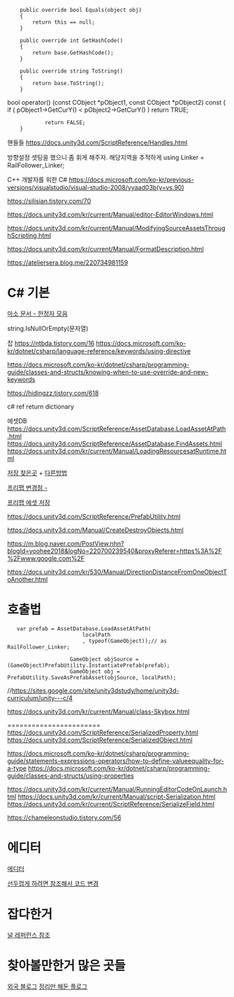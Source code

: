         public override bool Equals(object obj)
        {
            return this == null;
        }

        public override int GetHashCode()
        {
            return base.GetHashCode();
        }

        public override string ToString()
        {
            return base.ToString();
        }
  bool operator() (const CObject *pObject1, const CObject *pObject2) const
        {
                if ( pObject1->GetCurY() < pObject2->GetCurY() )
                        return TRUE;

                return FALSE;
        }


핸들들
https://docs.unity3d.com/ScriptReference/Handles.html




방향설정 셋팅을 했으니 좀 휘게 해주자.
해당지역을 추적하게
using Linker = RailFollower_Linker;

C++ 개발자를 위한 C#
https://docs.microsoft.com/ko-kr/previous-versions/visualstudio/visual-studio-2008/yyaad03b(v=vs.90)


https://silisian.tistory.com/70


https://docs.unity3d.com/kr/current/Manual/editor-EditorWindows.html

https://docs.unity3d.com/kr/current/Manual/ModifyingSourceAssetsThroughScripting.html

https://docs.unity3d.com/kr/current/Manual/FormatDescription.html

https://ateliersera.blog.me/220734981159

# C# 기본

[마소 문서 - 한정자 모음](https://docs.microsoft.com/ko-kr/dotnet/csharp/language-reference/keywords/)

string.IsNullOrEmpty(문자열)

잡
https://ntbda.tistory.com/16
https://docs.microsoft.com/ko-kr/dotnet/csharp/language-reference/keywords/using-directive

https://docs.microsoft.com/ko-kr/dotnet/csharp/programming-guide/classes-and-structs/knowing-when-to-use-override-and-new-keywords

https://hidingzz.tistory.com/618

c# ref return dictionary




에셋DB
https://docs.unity3d.com/ScriptReference/AssetDatabase.LoadAssetAtPath.html
https://docs.unity3d.com/ScriptReference/AssetDatabase.FindAssets.html
https://docs.unity3d.com/kr/current/Manual/LoadingResourcesatRuntime.html



[저장 찾은곳](https://forum.unity.com/threads/solved-creating-prefab-variant-with-script.546358/) + [다른방법](https://answers.unity.com/questions/27626/how-to-create-prefabs-from-editor-scripts.html)

[프리팹 변경점 - ](https://openlevel.postype.com/post/2984016)

[프리팹 에셋 저장](https://docs.unity3d.com/ScriptReference/PrefabUtility.SaveAsPrefabAsset.html)

https://docs.unity3d.com/ScriptReference/PrefabUtility.html

https://docs.unity3d.com/Manual/CreateDestroyObjects.html


https://m.blog.naver.com/PostView.nhn?blogId=yoohee2018&logNo=220700239540&proxyReferer=https%3A%2F%2Fwww.google.com%2F


https://docs.unity3d.com/kr/530/Manual/DirectionDistanceFromOneObjectToAnother.html

# 호출법

       var prefab = AssetDatabase.LoadAssetAtPath(
                            localPath
                            , typeof(GameObject));// as RailFollower_Linker;

                        GameObject objSource = (GameObject)PrefabUtility.InstantiatePrefab(prefab);
                        GameObject obj = PrefabUtility.SaveAsPrefabAsset(objSource, localPath);


//https://sites.google.com/site/unity3dstudy/home/unity3d-curriculum/unity---c/4

https://docs.unity3d.com/kr/current/Manual/class-Skybox.html




=======================
https://docs.unity3d.com/ScriptReference/SerializedProperty.html
https://docs.unity3d.com/ScriptReference/SerializedObject.html



https://docs.microsoft.com/ko-kr/dotnet/csharp/programming-guide/statements-expressions-operators/how-to-define-valueequality-for-a-type
https://docs.microsoft.com/ko-kr/dotnet/csharp/programming-guide/classes-and-structs/using-properties




https://docs.unity3d.com/kr/current/Manual/RunningEditorCodeOnLaunch.html
https://docs.unity3d.com/kr/current/Manual/script-Serialization.html
https://docs.unity3d.com/kr/current/ScriptReference/SerializeField.html

https://chameleonstudio.tistory.com/56


# 에디터

[에디터](https://docs.unity3d.com/kr/current/ScriptReference/Editor.html)

[선두껍게 하려면 참조해서 코드 변경](https://answers.unity.com/questions/1139985/gizmosdrawline-thickens.html)


# 잡다한거

[널 레퍼런스 참조](https://docs.unity3d.com/kr/current/Manual/NullReferenceException.html)



# 찾아볼만한거 많은 곳들

[외국 블로그](http://www.ryan-meier.com/blog/?p=67)
[정리만 해둔 플로그](https://smilejsu.tistory.com/1001)